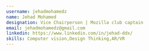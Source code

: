 ```yaml
---
username: jehadmohamedz
name: Jehad Mohamed
designation: Vice Chairperson | Mozilla club captain
email: jehadmohamedz@gmail.com
linkedin: https://www.linkedin.com/in/jehad-ddx/
skills: Computer vision,Design Thinking,AR/VR
---
```

